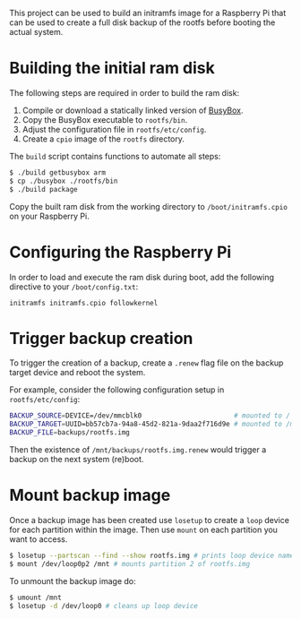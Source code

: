 
This project can be used to build an initramfs image for a Raspberry Pi that can be used to create a full disk backup of the rootfs before booting the actual system.

<!-- Resources and examples:
   - https://wiki.gentoo.org/wiki/Custom_Initramfs
   - https://wiki.gentoo.org/wiki/Custom_Initramfs/Examples -->

# Building the initial ram disk
The following steps are required in order to build the ram disk:
1. Compile or download a statically linked version of [BusyBox](https://www.busybox.net).
2. Copy the BusyBox executable to `rootfs/bin`.
3. Adjust the configuration file in `rootfs/etc/config`.
4. Create a `cpio` image of the `rootfs` directory.

The `build` script contains functions to automate all steps:

```sh
$ ./build getbusybox arm
$ cp ./busybox ./rootfs/bin
$ ./build package
```

Copy the built ram disk from the working directory to `/boot/initramfs.cpio` on your Raspberry Pi.

# Configuring the Raspberry Pi
In order to load and execute the ram disk during boot, add the following directive to your `/boot/config.txt`:

```
initramfs initramfs.cpio followkernel
```

# Trigger backup creation
To trigger the creation of a backup, create a `.renew` flag file on the backup target device and reboot the system.

For example, consider the following configuration setup in `rootfs/etc/config`:

```sh
BACKUP_SOURCE=DEVICE=/dev/mmcblk0                       # mounted to / (sdcard)
BACKUP_TARGET=UUID=bb57cb7a-94a8-45d2-821a-9daa2f716d9e # mounted to /mnt (UUID of external hdd)
BACKUP_FILE=backups/rootfs.img
```

Then the existence of `/mnt/backups/rootfs.img.renew` would trigger a backup on the next system (re)boot.

# Mount backup image
Once a backup image has been created use `losetup` to create a `loop` device for each partition within the image. Then use `mount` on each partition you want to access.

```sh
$ losetup --partscan --find --show rootfs.img # prints loop device name (e.g. /dev/loop0)
$ mount /dev/loop0p2 /mnt # mounts partition 2 of rootfs.img
```

To unmount the backup image do:

```sh
$ umount /mnt
$ losetup -d /dev/loop0 # cleans up loop device
```
